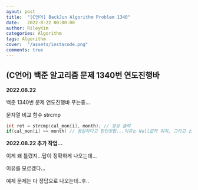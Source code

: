 ```yaml
---
ayout: post
title:  "[C언어] BackJun Algorithm Problem 1340"
date:   2022-8-22 00:00:00
author: RileyKim
categories: Algorithm
tags: Algorithm
cover:  "/assets/instacode.png"
comments: true
---
```




## (C언어) 백준 알고리즘 문제 1340번 연도진행바



**2022.08.22**

백준 1340번 문제 연도진행바 푸는중...



문자열 비교 함수 strcmp

```c
int ret = strcmp(cal_mon[i], month); // 정상 출력
if(cal_mon[i] == month) // 동일하다고 판단못함...이유는 Null값의 위치, 그리고 선언된 배열의 크기로 인해 발생된다고 판단됨..

```



<script src="https://gist.github.com/RileyKim/b7f3dbe57ae71c4b14a5e3afe731b432.js"></script>



**2022.08.22 추가 작업...**

이게 왜 틀렸지...답이 정확하게 나오는데...

이유를 모르겠다...

예제 문제는 다 정답으로 나오는데..후..



<script src="https://gist.github.com/RileyKim/8714906662fb14d67f3cac610b3a72df.js"></script>